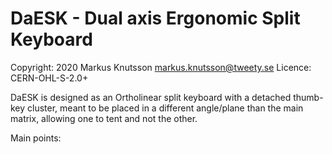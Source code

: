 # DaESK - Dual axis Ergonomic Split Keyboard
 Copyright: 2020 Markus Knutsson <markus.knutsson@tweety.se>
 Licence:   CERN-OHL-S-2.0+

 DaESK is designed as an Ortholinear split keyboard with a detached thumb-key cluster, 
 meant to be placed in a different angle/plane than the main matrix, allowing one to tent and not the other.

 Main points:
